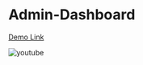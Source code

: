 # Admin-Dashboard

<a href="https://sakibb7.github.io/Youtube-Clone/"> Demo Link </a>


![youtube](https://user-images.githubusercontent.com/64696901/184843054-0f55f1a8-a408-46e6-8945-48e80a78cbf1.png)
